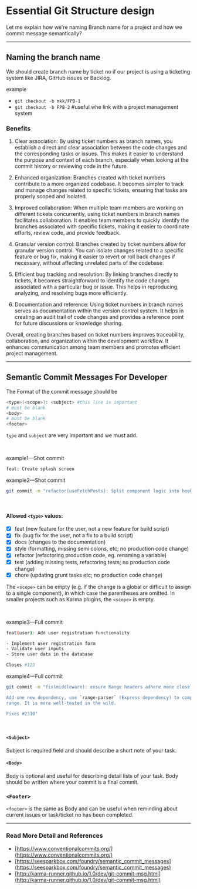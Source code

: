 # Essential Git Structure design

Let me explain how we're naming Branch name for a project and how we commit message semantically?

___

## Naming the branch name

We should create branch name by ticket no if our project is using a ticketing system like JIRA, GitHub issues or Backlog.

example

- `git checkout -b mkk/FPB-1`
- `git checkout -b FPB-2` #useful whe link with a project management system

### Benefits

1. Clear association: By using ticket numbers as branch names, you establish a direct and clear association between the code changes and the corresponding tasks or issues. This makes it easier to understand the purpose and context of each branch, especially when looking at the commit history or reviewing code in the future.

2. Enhanced organization: Branches created with ticket numbers contribute to a more organized codebase. It becomes simpler to track and manage changes related to specific tickets, ensuring that tasks are properly scoped and isolated.

3. Improved collaboration: When multiple team members are working on different tickets concurrently, using ticket numbers in branch names facilitates collaboration. It enables team members to quickly identify the branches associated with specific tickets, making it easier to coordinate efforts, review code, and provide feedback.

4. Granular version control: Branches created by ticket numbers allow for granular version control. You can isolate changes related to a specific feature or bug fix, making it easier to revert or roll back changes if necessary, without affecting unrelated parts of the codebase.

5. Efficient bug tracking and resolution: By linking branches directly to tickets, it becomes straightforward to identify the code changes associated with a particular bug or issue. This helps in reproducing, analyzing, and resolving bugs more efficiently.

6. Documentation and reference: Using ticket numbers in branch names serves as documentation within the version control system. It helps in creating an audit trail of code changes and provides a reference point for future discussions or knowledge sharing.

Overall, creating branches based on ticket numbers improves traceability, collaboration, and organization within the development workflow. It enhances communication among team members and promotes efficient project management.

___

## Semantic Commit Messages For Developer

The Format of the commit message should be

```bash
<type>(<scope>): <subject> #this line is important
# must be blank
<body>
# must be blank
<footer>
```

`type` and `subject` are very important and we must add.

<br/>

example1—Shot commit

```bash
feat: Create splash screen
```

example2—Shot commit

```bash
git commit -m "refactor(useFetchPosts): Split component logic into hook"
```

<br/>

#### Allowed `<type>` values:

-[x] feat (new feature for the user, not a new feature for build script)
-[x] fix (bug fix for the user, not a fix to a build script)
-[x] docs (changes to the documentation)
-[x] style (formatting, missing semi colons, etc; no production code change)
-[x] refactor (refactoring production code, eg. renaming a variable)
-[x] test (adding missing tests, refactoring tests; no production code change)
-[x] chore (updating grunt tasks etc; no production code change)

The `<scope>` can be empty (e.g. if the change is a global or difficult to assign to a single component), in which case the parentheses are omitted. In smaller projects such as Karma plugins, the `<scope>` is empty.

<br/>

example3—Full commit

```bash
feat(user): Add user registration functionality

- Implement user registration form
- Validate user inputs
- Store user data in the database

Closes #123
```

example4—Full commit

```bash
git commit -m "fix(middleware): ensure Range headers adhere more closely to RFC 2616

Add one new dependency, use `range-parser` (Express dependency) to compute
range. It is more well-tested in the wild.

Fixes #2310"
```

<br/>

#### `<Subject>`

Subject is required field and should describe a short note of your task.

#### `<Body>`

Body is optional and useful for describing detail lists of your task. Body should be written where your commit is a final commit.

### `<Footer>`

`<footer>` is the same as Body and can be useful when reminding about current issues or task/ticket no has been completed.

___

### Read More Detail and References

- [https://www.conventionalcommits.org/](https://www.conventionalcommits.org/)
- [https://seesparkbox.com/foundry/semantic_commit_messages](https://seesparkbox.com/foundry/semantic_commit_messages)
- [http://karma-runner.github.io/1.0/dev/git-commit-msg.html](http://karma-runner.github.io/1.0/dev/git-commit-msg.html)

